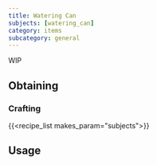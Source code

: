 ```yaml
---
title: Watering Can
subjects: [watering_can]
category: items
subcategory: general
---
```


WIP

Obtaining
---------

### Crafting
{{<recipe_list makes_param="subjects">}}

Usage
-----
